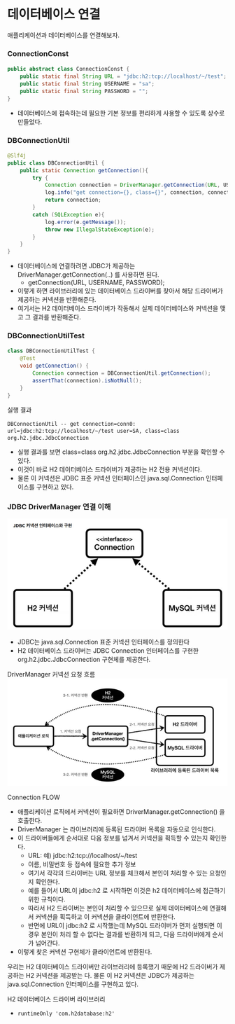 # 데이터베이스 연결

애플리케이션과 데이터베이스를 연결해보자.

### ConnectionConst

```java
public abstract class ConnectionConst {
    public static final String URL = "jdbc:h2:tcp://localhost/~/test";
    public static final String USERNAME = "sa";
    public static final String PASSWORD = "";
}
```
- 데이터베이스에 접속하는데 필요한 기본 정보를 편리하게 사용할 수 있도록 상수로 만들었다.

### DBConnectionUtil

```java
@Slf4j
public class DBConnectionUtil {
    public static Connection getConnection(){
        try {
            Connection connection = DriverManager.getConnection(URL, USERNAME, PASSWORD);
            log.info("get connection={}, class={}", connection, connection.getClass());
            return connection;
        }
        catch (SQLException e){
            log.error(e.getMessage());
            throw new IllegalStateException(e);
        }
    }
}
```
- 데이터베이스에 연결하려면 JDBC가 제공하는 DriverManager.getConnection(..) 를 사용하면 된다.
  - getConnection(URL, USERNAME, PASSWORD);
- 이렇게 하면 라이브러리에 있는 데이터베이스 드라이버를 찾아서 해당 드라이버가 제공하는 커넥션을 반환해준다.
- 여기서는 H2 데이터베이스 드라이버가 작동해서 실제 데이터베이스와 커넥션을 맺고 그 결과를 반환해준다.

### DBConnectionUtilTest

```java
class DBConnectionUtilTest {
    @Test
    void getConnection() {
        Connection connection = DBConnectionUtil.getConnection();
        assertThat(connection).isNotNull();
    }
}
```

실행 결과
```text
DBConnectionUtil -- get connection=conn0: url=jdbc:h2:tcp://localhost/~/test user=SA, class=class org.h2.jdbc.JdbcConnection
```
- 실행 결과를 보면 class=class org.h2.jdbc.JdbcConnection 부분을 확인할 수 있다.
- 이것이 바로 H2 데이터베이스 드라이버가 제공하는 H2 전용 커넥션이다.
- 물론 이 커넥션은 JDBC 표준 커넥션 인터페이스인 java.sql.Connection 인터페이스를 구현하고 있다.

### JDBC DriverManager 연결 이해

![10.JPG](Image%2F10.JPG)
- JDBC는 java.sql.Connection 표준 커넥션 인터페이스를 정의한다
- H2 데이터베이스 드라이버는 JDBC Connection 인터페이스를 구현한 org.h2.jdbc.JdbcConnection 구현체를 제공한다.


DriverManager 커넥션 요청 흐름
![11.JPG](Image%2F11.JPG)

Connection FLOW
- 애플리케이션 로직에서 커넥션이 필요하면 DriverManager.getConnection() 을 호출한다.
- DriverManager 는 라이브러리에 등록된 드라이버 목록을 자동으로 인식한다.
- 이 드라이버들에게 순서대로 다음 정보를 넘겨서 커넥션을 획득할 수 있는지 확인한다.
  - URL: 예) jdbc:h2:tcp://localhost/~/test
  - 이름, 비밀번호 등 접속에 필요한 추가 정보
  - 여기서 각각의 드라이버는 URL 정보를 체크해서 본인이 처리할 수 있는 요청인지 확인한다.
  - 예를 들어서 URL이 jdbc:h2 로 시작하면 이것은 h2 데이터베이스에 접근하기 위한 규칙이다.
  - 따라서 H2 드라이버는 본인이 처리할 수 있으므로 실제 데이터베이스에 연결해서 커넥션을 획득하고 이 커넥션을 
    클라이언트에 반환한다.
  - 반면에 URL이 jdbc:h2 로 시작했는데 MySQL 드라이버가 먼저 실행되면 이 경우 본인이 처리 할 수 없다는 결과를 
    반환하게 되고, 다음 드라이버에게 순서가 넘어간다.
- 이렇게 찾은 커넥션 구현체가 클라이언트에 반환된다.

우리는 H2 데이터베이스 드라이버만 라이브러리에 등록했기 때문에 H2 드라이버가 제공하는 H2 커넥션을 제공받는
다. 물론 이 H2 커넥션은 JDBC가 제공하는 java.sql.Connection 인터페이스를 구현하고 있다.

H2 데이터베이스 드라이버 라이브러리 
- ``runtimeOnly 'com.h2database:h2'``


